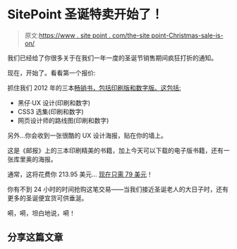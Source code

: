 # SitePoint 圣诞特卖开始了！

> 原文:[https://www . site point . com/the-site point-Christmas-sale-is-on/](https://www.sitepoint.com/the-sitepoint-christmas-sale-is-on/)

我们已经给了你很多关于在我们一年一度的圣诞节销售期间疯狂打折的通知。

现在，开始了。看看第一个报价:

抓住我们 2012 年的三本[畅销书，包括印刷版和数字版。这包括:](https://xmas.sitepoint.com/#day/1)

*   黑仔·UX 设计(印刷和数字)
*   CSS3 选集(印刷和数字)
*   网页设计师的路线图(印刷和数字)

另外…你会收到一张很酷的 UX 设计海报，贴在你的墙上。

这是《邮报》上的三本印刷精美的书籍，加上今天可以下载的电子版书籍，还有一张库里奥的海报。

通常，这将花费你 213.95 美元… [现在只需 79 美元](https://xmas.sitepoint.com/#day/1)！

你有不到 24 小时的时间抢购这笔交易——当我们接近圣诞老人的大日子时，还有更多的圣诞便宜货可供垂涎。

嗬，嗬，坦白地说，嗬！

## 分享这篇文章